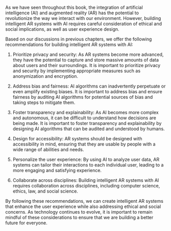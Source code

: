 

As we have seen throughout this book, the integration of artificial intelligence (AI) and augmented reality (AR) has the potential to revolutionize the way we interact with our environment. However, building intelligent AR systems with AI requires careful consideration of ethical and social implications, as well as user experience design.

Based on our discussions in previous chapters, we offer the following recommendations for building intelligent AR systems with AI:

1. Prioritize privacy and security: As AR systems become more advanced, they have the potential to capture and store massive amounts of data about users and their surroundings. It is important to prioritize privacy and security by implementing appropriate measures such as anonymization and encryption.

2. Address bias and fairness: AI algorithms can inadvertently perpetuate or even amplify existing biases. It is important to address bias and ensure fairness by auditing AI algorithms for potential sources of bias and taking steps to mitigate them.

3. Foster transparency and explainability: As AI becomes more complex and autonomous, it can be difficult to understand how decisions are being made. It is important to foster transparency and explainability by designing AI algorithms that can be audited and understood by humans.

4. Design for accessibility: AR systems should be designed with accessibility in mind, ensuring that they are usable by people with a wide range of abilities and needs.

5. Personalize the user experience: By using AI to analyze user data, AR systems can tailor their interactions to each individual user, leading to a more engaging and satisfying experience.

6. Collaborate across disciplines: Building intelligent AR systems with AI requires collaboration across disciplines, including computer science, ethics, law, and social science.

By following these recommendations, we can create intelligent AR systems that enhance the user experience while also addressing ethical and social concerns. As technology continues to evolve, it is important to remain mindful of these considerations to ensure that we are building a better future for everyone.
